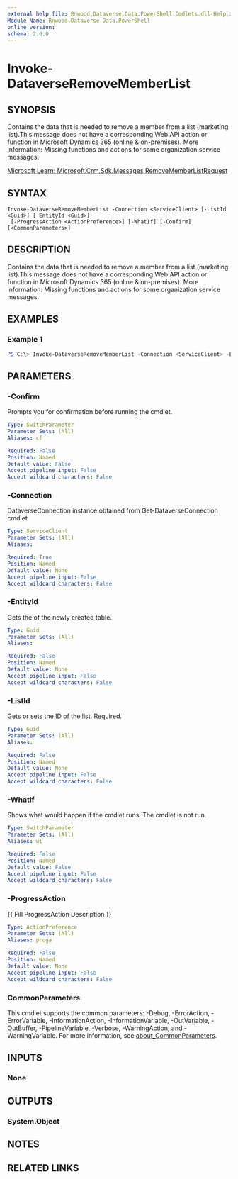 ```yaml
---
external help file: Rnwood.Dataverse.Data.PowerShell.Cmdlets.dll-Help.xml
Module Name: Rnwood.Dataverse.Data.PowerShell
online version:
schema: 2.0.0
---
```


# Invoke-DataverseRemoveMemberList

## SYNOPSIS
Contains the data that is needed to remove a member from a list (marketing list).This message does not have a corresponding Web API action or function in Microsoft Dynamics 365 (online &amp; on-premises). More information: Missing functions and actions for some organization service messages.

[Microsoft Learn: Microsoft.Crm.Sdk.Messages.RemoveMemberListRequest](https://learn.microsoft.com/dotnet/api/Microsoft.Crm.Sdk.Messages.RemoveMemberListRequest)

## SYNTAX

```
Invoke-DataverseRemoveMemberList -Connection <ServiceClient> [-ListId <Guid>] [-EntityId <Guid>]
 [-ProgressAction <ActionPreference>] [-WhatIf] [-Confirm] [<CommonParameters>]
```

## DESCRIPTION
Contains the data that is needed to remove a member from a list (marketing list).This message does not have a corresponding Web API action or function in Microsoft Dynamics 365 (online &amp; on-premises). More information: Missing functions and actions for some organization service messages.

## EXAMPLES

### Example 1
```powershell
PS C:\> Invoke-DataverseRemoveMemberList -Connection <ServiceClient> -ListId <Guid> -EntityId <Guid>
```

## PARAMETERS

### -Confirm
Prompts you for confirmation before running the cmdlet.

```yaml
Type: SwitchParameter
Parameter Sets: (All)
Aliases: cf

Required: False
Position: Named
Default value: False
Accept pipeline input: False
Accept wildcard characters: False
```

### -Connection
DataverseConnection instance obtained from Get-DataverseConnection cmdlet

```yaml
Type: ServiceClient
Parameter Sets: (All)
Aliases:

Required: True
Position: Named
Default value: None
Accept pipeline input: False
Accept wildcard characters: False
```

### -EntityId
Gets the of the newly created table.

```yaml
Type: Guid
Parameter Sets: (All)
Aliases:

Required: False
Position: Named
Default value: None
Accept pipeline input: False
Accept wildcard characters: False
```

### -ListId
Gets or sets the ID of the list. Required.

```yaml
Type: Guid
Parameter Sets: (All)
Aliases:

Required: False
Position: Named
Default value: None
Accept pipeline input: False
Accept wildcard characters: False
```

### -WhatIf
Shows what would happen if the cmdlet runs. The cmdlet is not run.

```yaml
Type: SwitchParameter
Parameter Sets: (All)
Aliases: wi

Required: False
Position: Named
Default value: False
Accept pipeline input: False
Accept wildcard characters: False
```

### -ProgressAction
{{ Fill ProgressAction Description }}

```yaml
Type: ActionPreference
Parameter Sets: (All)
Aliases: proga

Required: False
Position: Named
Default value: None
Accept pipeline input: False
Accept wildcard characters: False
```

### CommonParameters
This cmdlet supports the common parameters: -Debug, -ErrorAction, -ErrorVariable, -InformationAction, -InformationVariable, -OutVariable, -OutBuffer, -PipelineVariable, -Verbose, -WarningAction, and -WarningVariable. For more information, see [about_CommonParameters](http://go.microsoft.com/fwlink/?LinkID=113216).

## INPUTS

### None
## OUTPUTS

### System.Object
## NOTES

## RELATED LINKS
